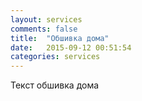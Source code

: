 ```yaml
---
layout: services
comments: false
title:  "Обшивка дома"
date:   2015-09-12 00:51:54
categories: services
---
```


Текст обшивка дома